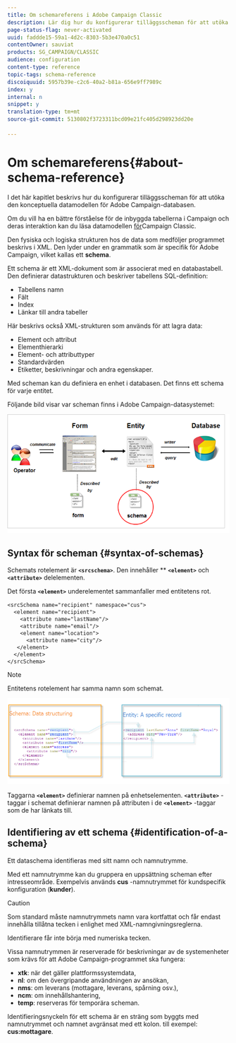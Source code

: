 ```yaml
---
title: Om schemareferens i Adobe Campaign Classic
description: Lär dig hur du konfigurerar tilläggsscheman för att utöka den konceptuella datamodellen för Adobe Campaign Classic-databasen.
page-status-flag: never-activated
uuid: faddde15-59a1-4d2c-8303-5b3e470a0c51
contentOwner: sauviat
products: SG_CAMPAIGN/CLASSIC
audience: configuration
content-type: reference
topic-tags: schema-reference
discoiquuid: 5957b39e-c2c6-40a2-b81a-656e9ff7989c
index: y
internal: n
snippet: y
translation-type: tm+mt
source-git-commit: 5130802f3723311bcd09e21fc405d298923dd20e

---
```



# Om schemareferens{#about-schema-reference}

I det här kapitlet beskrivs hur du konfigurerar tilläggsscheman för att utöka den konceptuella datamodellen för Adobe Campaign-databasen.

Om du vill ha en bättre förståelse för de inbyggda tabellerna i Campaign och deras interaktion kan du läsa datamodellen [för](https://helpx.adobe.com/campaign/kb/acc-datamodel.html)Campaign Classic.

Den fysiska och logiska strukturen hos de data som medföljer programmet beskrivs i XML. Den lyder under en grammatik som är specifik för Adobe Campaign, vilket kallas ett **schema**.

Ett schema är ett XML-dokument som är associerat med en databastabell. Den definierar datastrukturen och beskriver tabellens SQL-definition:

* Tabellens namn
* Fält
* Index
* Länkar till andra tabeller

Här beskrivs också XML-strukturen som används för att lagra data:

* Element och attribut
* Elementhierarki
* Element- och attributtyper
* Standardvärden
* Etiketter, beskrivningar och andra egenskaper.

Med scheman kan du definiera en enhet i databasen. Det finns ett schema för varje entitet.

Följande bild visar var scheman finns i Adobe Campaign-datasystemet:

![](assets/reference_schema_intro.png)

## Syntax för scheman {#syntax-of-schemas}

Schemats rotelement är **`<srcschema>`**. Den innehåller ** **`<element>`** och **`<attribute>`** delelementen.

Det första **`<element>`** underelementet sammanfaller med entitetens rot.

```
<srcSchema name="recipient" namespace="cus">
  <element name="recipient">  
    <attribute name="lastName"/>
    <attribute name="email"/>
    <element name="location">
      <attribute name="city"/>
   </element>
  </element>
</srcSchema>
```

>[!NOTE]
>
>Entitetens rotelement har samma namn som schemat.

![](assets/s_ncs_configuration_schema_and_entity.png)

Taggarna **`<element>`** definierar namnen på enhetselementen. **`<attribute>`** -taggar i schemat definierar namnen på attributen i de **`<element>`** -taggar som de har länkats till.

## Identifiering av ett schema {#identification-of-a-schema}

Ett dataschema identifieras med sitt namn och namnutrymme.

Med ett namnutrymme kan du gruppera en uppsättning scheman efter intresseområde. Exempelvis används **cus** -namnutrymmet för kundspecifik konfiguration (**kunder**).

>[!CAUTION]
>
>Som standard måste namnutrymmets namn vara kortfattat och får endast innehålla tillåtna tecken i enlighet med XML-namngivningsreglerna.
>
>Identifierare får inte börja med numeriska tecken.

Vissa namnutrymmen är reserverade för beskrivningar av de systemenheter som krävs för att Adobe Campaign-programmet ska fungera:

* **xtk**: när det gäller plattformssystemdata,
* **nl**: om den övergripande användningen av ansökan,
* **nms**: om leverans (mottagare, leverans, spårning osv.),
* **ncm**: om innehållshantering,
* **temp**: reserveras för temporära scheman.

Identifieringsnyckeln för ett schema är en sträng som byggts med namnutrymmet och namnet avgränsat med ett kolon. till exempel: **cus:mottagare**.
